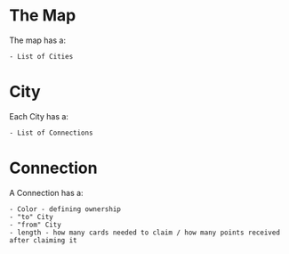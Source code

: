 # The Map
The map has a:

    - List of Cities

# City
Each City has a:

    - List of Connections

# Connection
A Connection has a:

    - Color - defining ownership
    - "to" City
    - "from" City
    - length - how many cards needed to claim / how many points received after claiming it
